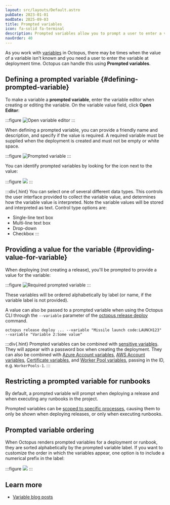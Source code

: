 ```yaml
---
layout: src/layouts/Default.astro
pubDate: 2023-01-01
modDate: 2025-09-03
title: Prompted variables
icon: fa-solid fa-terminal
description: Prompted variables allow you to prompt a user to enter a value rather than storing it in Octopus.
navOrder: 40
---
```

As you work with [variables](/docs/projects/variables) in Octopus, there may be times when the value of a variable isn't known and you need a user to enter the variable at deployment time. Octopus can handle this using **Prompted variables**.

## Defining a prompted variable {#defining-prompted-variable}

To make a variable a **prompted variable**, enter the variable editor when creating or editing the variable. On the variable value field, click **Open Editor**:

:::figure
![Open variable editor](/docs/img/projects/variables/images/open-variable-editor.png)
:::

When defining a prompted variable, you can provide a friendly name and description, and specify if the value is required. A required variable must be supplied when the deployment is created and must not be empty or white space.

:::figure
![Prompted variable](/docs/img/projects/variables/images/prompted-variable.png)
:::

You can identify prompted variables by looking for the icon next to the value:

:::figure
![](/docs/img/projects/variables/images/prompted-variable-icon.png)
:::

:::div{.hint}
You can select one of several different data types. This controls the user interface provided to collect the variable value, and determines how the variable value is interpreted. Note the variable values will be stored and interpreted as text. Control type options are:
- Single-line text box
- Multi-line text box
- Drop-down
- Checkbox
:::

## Providing a value for the variable {#providing-value-for-variable}

When deploying (not creating a release), you'll be prompted to provide a value for the variable:

:::figure
![Required prompted variable](/docs/img/projects/variables/images/3278301.png)
:::

These variables will be ordered alphabetically by label (or name, if the variable label is not provided).

A value can also be passed to a prompted variable when using the Octopus CLI through the `--variable` parameter of the [octopus release deploy](/docs/octopus-rest-api/cli/octopus-release-deploy) command.

```bash;
octopus release deploy ... --variable "Missile launch code:LAUNCH123" --variable "Variable 2:Some value"
```

:::div{.hint}
Prompted variables can be combined with [sensitive variables](/docs/projects/variables/sensitive-variables/). They will appear with a password box when creating the deployment. They can also be combined with [Azure Account variables](/docs/projects/variables/azure-account-variables/), [AWS Account variables](/docs/projects/variables/aws-account-variables/), [Certificate variables](/docs/projects/variables/certificate-variables/), and [Worker Pool variables](/docs/projects/variables/worker-pool-variables), passing in the ID, e.g. `WorkerPools-1`.
:::

## Restricting a prompted variable for runbooks

By default, a prompted variable will prompt when deploying a release and when executing any runbooks in the project.

Prompted variables can be [scoped to specific processes](/docs/runbooks/runbook-variables/#prompted-variables), causing them to only be shown when deploying releases, or only when executing runbooks.

## Prompted variable ordering

When Octopus renders prompted variables for a deployment or runbook, they are sorted alphabetically by the prompted variable label. If you want to customize the order in which the variables appear, one option is to include a numerical prefix in the label:

:::figure
![](/docs/img/projects/variables/images/prompted-variable-custom-sort.png)
:::

## Learn more

- [Variable blog posts](https://octopus.com/blog/tag/variables)
